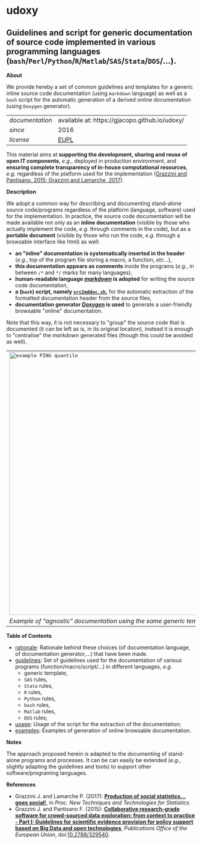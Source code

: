 udoxy
=====

Guidelines and script for generic documentation of source code implemented in various programming languages (`bash`/`Perl`/`Python`/`R`/`Matlab`/`SAS`/`Stata`/`DOS`/...).
---

**About**

We provide hereby a set of common guidelines and templates for a generic inline source code documentation (using `markdown` language) as well as a `bash` script for the automatic generation of a derived online documentation (using `Doxygen` generator). 

<table align="center">
    <tr> <td align="left"><i>documentation</i></td> <td align="left">available at: https://gjacopo.github.io/udoxy/</td> </tr> 
    <tr> <td align="left"><i>since</i></td> <td align="left">2016</td> </tr> 
    <tr> <td align="left"><i>license</i></td> <td align="left"><a href="https://joinup.ec.europa.eu/sites/default/files/eupl1.1.-licence-en_0.pdfEUPL">EUPL</a> </td> </tr> 
</table>

This material aims at **supporting the development, sharing and reuse of open IT components**, _e.g._, deployed in production environment, and **ensuring complete transparency of in-house computational resources**, _e.g._ regardless of the platform used for the implementation ([Grazzini and Pantisano, 2015; Grazzini and Lamarche, 2017](#References)). 

**<a name="Description"></a>Description**

We adopt a common way for describing and documenting stand-alone source code/programs regardless of the platform (language, software) used for the implementation. 
In practice, the source code documentation will be made available not only as an **inline documentation** (visible by those who actually implement the code, _e.g._ through comments in the code), but as a **portable document** (visible by those who run the code, _e.g._ through a browsable interface like html) as well:
* **an "inline" documentation is systematically inserted in the header** (_e.g._, top of the program file storing a macro, a function, _etc_...),
* **this documentation appears as comments** inside the programs (_e.g._, in between `/*` and `*/` marks for many languages),
* **human-readable language [_markdown_](https://daringfireball.net/projects/markdown/) is adopted** for writing the source code documentation,
* **a (`bash`) script, namely [`src2mddoc.sh`](src2mddoc.sh),** for the automatic extraction of the formatted documentation header from the source files,
* **documentation generator [_Doxygen_](http://www.stack.nl/~dimitri/doxygen/) is used** to generate a user-friendly browsable "online" documentation.

Note that this way, it is not necessary to "group" the source code that is documented (it can be left as is, in its original location), instead it is enough to "centralise" the _markdown_ generated files (though this could be avoided as well).

<table>
<tr>
<td align="centre"><kbd><img src="https://github.com/gjacopo/udoxy/blob/master/docs/example_ping.png" alt="example PING quantile" width="700"  align="centre"> </kbd></td>
</tr>
<footer>
<td align="centre"><i>Example of "agnostic" documentation using the same generic templates.</i></td>
</footer>
</table>

**<a name="TableofContents"></a>Table of Contents**

* [rationale](https://github.com/gjacopo/udoxy/blob/master/docs/rationale.md): Rationale behind these choices (of documentation language, of documentation generator,...) that have been made.
* [guidelines](https://github.com/gjacopo/udoxy/blob/master/docs/guidelines.md): Set of guidelines used for the documentation of various programs (function/macro/script/...) in different languages, _e.g._
  + generic template,
  + `SAS` rules,
  + `Stata` rules,
  + `R` rules,
  + `Python` rules,
  + `bash` rules,
  + `Matlab` rules,
  + `DOS` rules;
* [usage](https://github.com/gjacopo/udoxy/blob/master/docs/usage.md): Usage of the script for the extraction of the documentation;
* [examples](https://github.com/gjacopo/udoxy/blob/master/docs/examples.md): Examples of generation of online browsable documentation.

**<a name="Notes"></a>Notes**

The approach proposed herein is adapted to the documenting of stand-alone programs and processes.
It can be can easily be extended (_e.g._, slightly adapting the guidelines and tools) to support other software/programing languages. 

**<a name="References"></a>References**

* Grazzini J. and Lamarche P. (2017): [**Production of social statistics... goes social!**](https://www.conference-service.com/NTTS2017/documents/agenda/data/abstracts/abstract_124.html), in _Proc.  New Techniques and Technologies for Statistics_.
* Grazzini J. and Pantisano F. (2015): [**Collaborative research-grade software for crowd-sourced data exploration: from context to practice - Part I: Guidelines for scientific evidence provision for policy support based on Big Data and open technologies**](http://publications.jrc.ec.europa.eu/repository/bitstream/JRC94504/lb-na-27094-en-n.pdf), _Publications Office of the European Union_, doi:[10.2788/329540](http://dx.doi.org/10.2788/329540).
